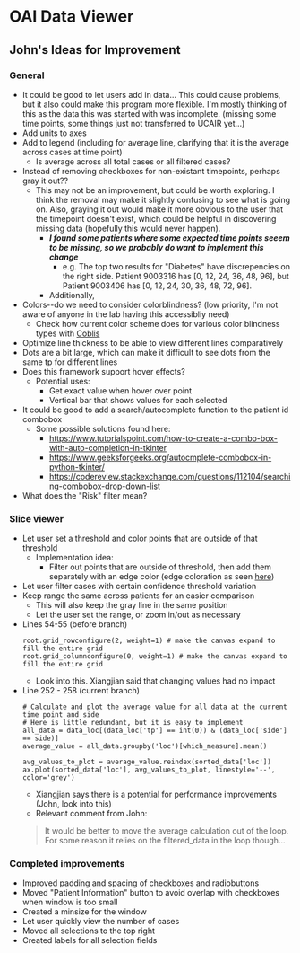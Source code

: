 # OAI Data Viewer
## John's Ideas for Improvement
### General
- It could be good to let users add in data... This could cause problems, but it also could make this program more flexible. I'm mostly thinking of this as the data this was started with was incomplete. (missing some time points, some things just not transferred to UCAIR yet...)
- Add units to axes
- Add to legend (including for average line, clarifying that it is the average across cases at time point)
    - Is average across all total cases or all filtered cases?
- Instead of removing checkboxes for non-existant timepoints, perhaps gray it out??
    - This may not be an improvement, but could be worth exploring. I think the removal may make it slightly confusing to see what is going on. Also, graying it out would make it more obvious to the user that the timepoint doesn't exist, which could be helpful in discovering missing data (hopefully this would never happen).
        - ***I found some patients where some expected time points seeem to be missing, so we probably do want to implement this change***
            - e.g. The top two results for "Diabetes" have discrepencies on the right side. Patient 9003316 has [0, 12, 24, 36, 48, 96], but Patient 9003406 has [0, 12, 24, 30, 36, 48, 72, 96].
        - Additionally, 
- Colors--do we need to consider colorblindness? (low priority, I'm not aware of anyone in the lab having this accessibliy need)
    - Check how current color scheme does for various color blindness types with [Coblis](https://www.color-blindness.com/coblis-color-blindness-simulator/)
- Optimize line thickness to be able to view different lines comparatively
- Dots are a bit large, which can make it difficult to see dots from the same tp for different lines
- Does this framework support hover effects?
    - Potential uses:
        - Get exact value when hover over point
        - Vertical bar that shows values for each selected 
- It could be good to add a search/autocomplete function to the patient id combobox
    - Some possible solutions found here:
        - https://www.tutorialspoint.com/how-to-create-a-combo-box-with-auto-completion-in-tkinter
        - https://www.geeksforgeeks.org/autocmplete-combobox-in-python-tkinter/
        - https://codereview.stackexchange.com/questions/112104/searching-combobox-drop-down-list
- What does the "Risk" filter mean?

### Slice viewer
- Let user set a threshold and color points that are outside of that threshold
    - Implementation idea:
        - Filter out points that are outside of threshold, then add them separately with an edge color (edge coloration as seen [here](https://matplotlib.org/stable/users/explain/quick_start.html#colors))
- Let user filter cases with certain confidence threshold variation
- Keep range the same across patients for an easier comparison
    - This will also keep the gray line in the same position
    - Let the user set the range, or zoom in/out as necessary
- Lines 54-55 (before branch)
    ```
    root.grid_rowconfigure(2, weight=1) # make the canvas expand to fill the entire grid
    root.grid_columnconfigure(0, weight=1) # make the canvas expand to fill the entire grid
    ```
    - Look into this. Xiangjian said that changing values had no impact
- Line 252 - 258 (current branch)
    ```
    # Calculate and plot the average value for all data at the current time point and side
    # Here is little redundant, but it is easy to implement
    all_data = data_loc[(data_loc['tp'] == int(0)) & (data_loc['side'] == side)]
    average_value = all_data.groupby('loc')[which_measure].mean()

    avg_values_to_plot = average_value.reindex(sorted_data['loc'])
    ax.plot(sorted_data['loc'], avg_values_to_plot, linestyle='--', color='grey')
    ```
    - Xiangjian says there is a potential for performance improvements (John, look into this)
    - Relevant comment from John:
    > It would be better to move the average calculation out of the loop. For some reason it relies on the filtered_data in the loop though...

### Completed improvements
- Improved padding and spacing of checkboxes and radiobuttons
- Moved "Patient Information" button to avoid overlap with checkboxes when window is too small
- Created a minsize for the window
- Let user quickly view the number of cases
- Moved all selections to the top right
- Created labels for all selection fields